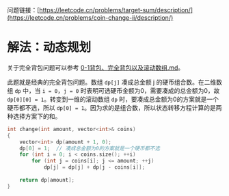 问题链接：[https://leetcode.cn/problems/target-sum/description/](https://leetcode.cn/problems/coin-change-ii/description/)

# 解法：动态规划

关于完全背包问题可以参考 [0-1背包、完全背包以及滚动数组.md](https://github.com/SakuraMayAi/Tricks-of-Programming/blob/main/Data%20Structure/0-1%E8%83%8C%E5%8C%85%E3%80%81%E5%AE%8C%E5%85%A8%E8%83%8C%E5%8C%85%E4%BB%A5%E5%8F%8A%E6%BB%9A%E5%8A%A8%E6%95%B0%E7%BB%84.md)。

此题就是经典的完全背包问题。数组 `dp[j]` 凑成总金额 j 的硬币组合数。在二维数组 `dp` 中，当 `i = 0`，`j = 0` 时表明可选硬币金额为0，需要凑成的总金额为0，故 `dp[0][0] = 1`。转变到一维的滚动数组 `dp` 时，要凑成总金额为0的方案就是一个硬币都不选，所以 `dp[0] = 1`。因为求的是组合数，所以状态转移方程计算的是两种选择方案下的和。

```cpp
int change(int amount, vector<int>& coins)
{
    vector<int> dp(amount + 1, 0);
    dp[0] = 1;	// 凑成总金额为0的方案就是一个硬币都不选
    for (int i = 0; i < coins.size(); ++i)
        for (int j = coins[i]; j <= amount; ++j)
            dp[j] = dp[j] + dp[j - coins[i]];
            
    return dp[amount];
}
```
